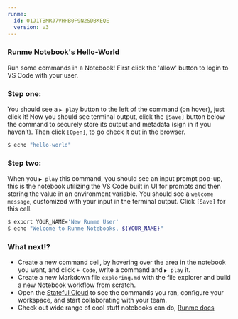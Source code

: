 ```yaml
---
runme:
  id: 01J1TBMRJ7VHHB0F9N2SDBKEQE
  version: v3
---
```


### Runme Notebook's Hello-World

Run some commands in a Notebook! First click the 'allow' button to login to VS Code with your user.

### Step one:

You should see a `▶️ play` button to the left of the command (on hover), just click it! Now you should see terminal output, click the `[Save]` button below the command to securely store its output and metadata (sign in if you haven’t). Then click `[Open]`, to go check it out in the browser.

```sh {"id":"01J1TBTVH2HPJNW6SXTTW70RMS","name":"step1-echo-command"}
$ echo "hello-world"
```

### Step two:

When you `▶️ play` this command, you should see an input prompt pop-up, this is the notebook utilizing the VS Code built in UI for prompts and then storing the value in an environment variable. You should see a `welcome message`, customized with your input in the terminal output. Click `[Save]` for this cell.

```sh {"id":"01J1TCBTA6K6BQ2K1P0FFFGDDF","name":"step2-input-command"}
$ export YOUR_NAME='New Runme User'
$ echo "Welcome to Runme Notebooks, ${YOUR_NAME}"
```

### What next!?

- Create a new command cell, by hovering over the area in the notebook you want, and click `+ Code`, write a command and `▶️ play` it.
- Create a new Markdown file `exploring.md` with the file explorer and build a new Notebook workflow from scratch.
- Open the [Stateful Cloud](https://cloud.stateful.com) to see the commands you ran, configure your workspace, and start collaborating with your team.
- Check out wide range of cool stuff notebooks can do, [Runme docs](https://runme.dev)
